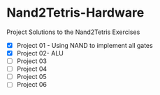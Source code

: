 # Nand2Tetris-Hardware 

Project Solutions to the Nand2Tetris Exercises
- [x] Project 01 - Using NAND to implement all gates
- [x] Project 02- ALU
- [ ] Project 03
- [ ] Project 04
- [ ] Project 05
- [ ] Project 06
